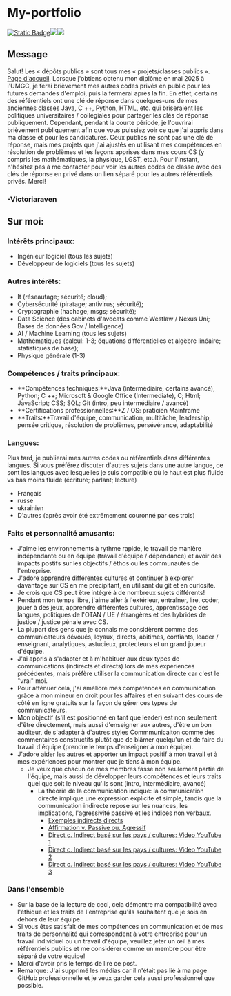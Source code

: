 # My-portfolio

[![Static Badge](https://img.shields.io/badge/language-French-blue)](https://github.com/[user]/[repository])[![](your-img-src)](your-link-here)[![](your-img-src)](your-link-here)

## Message

Salut! Les « dépôts publics » sont tous mes « projets/classes publics ». [Page d'accueil](https://github.com/VictoriaRaven?tab=repositories). Lorsque j'obtiens obtenu mon diplôme en mai 2025 à l'UMGC, je ferai brièvement mes autres codes privés en public pour les futures demandes d'emploi, puis la fermerai après la fin. En effet, certains des référentiels ont une clé de réponse dans quelques-uns de mes anciennes classes Java, C ++, Python, HTML, etc. qui briseraient les politiques universitaires / collégiales pour partager les clés de réponse publiquement. Cependant, pendant la courte période, je l'ouvrirai brièvement publiquement afin que vous puissiez voir ce que j'ai appris dans ma classe et pour les candidatures. Ceux publics ne sont pas une clé de réponse, mais mes projets que j'ai ajustés en utilisant mes compétences en résolution de problèmes et les leçons apprises dans mes cours CS (y compris les mathématiques, la physique, LGST, etc.). Pour l'instant, n'hésitez pas à me contacter pour voir les autres codes de classe avec des clés de réponse en privé dans un lien séparé pour les autres référentiels privés. Merci!

### -Victoriaraven

## Sur moi:

### Intérêts principaux:

-   Ingénieur logiciel (tous les sujets)
-   Développeur de logiciels (tous les sujets)

### Autres intérêts:

-   It (réseautage; sécurité; cloud);
-   Cybersécurité (piratage; antivirus; sécurité);
-   Cryptographie (hachage; msgs; sécurité);
-   Data Science (des cabinets d'avocats comme Westlaw / Nexus Uni; Bases de données Gov / Intelligence)
-   AI / Machine Learning (tous les sujets)
-   Mathématiques (calcul: 1-3; équations différentielles et algèbre linéaire; statistiques de base);
-   Physique générale (1-3)

### Compétences / traits principaux:

-   **Compétences techniques:**Java (intermédiaire, certains avancé), Python; C ++; Microsoft & Google Office (Intermediate), C; Html; JavaScript;
    CSS; SQL; Git (intro, peu intermédiaire / avancé)
-   **Certifications professionnelles:**Z / OS: praticien Mainframe
-   **Traits:**Travail d'équipe, communication, multitâche, leadership, pensée critique, résolution de problèmes, persévérance, adaptabilité

### Langues:

Plus tard, je publierai mes autres codes ou référentiels dans différentes langues. Si vous préférez discuter d'autres sujets dans une autre langue, ce sont les langues avec lesquelles je suis compatible où le haut est plus fluide vs bas moins fluide (écriture; parlant; lecture)

-   Français
-   russe
-   ukrainien
-   D'autres (après avoir été extrêmement couronné par ces trois)

### Faits et personnalité amusants:

-   J'aime les environnements à rythme rapide, le travail de manière indépendante ou en équipe (travail d'équipe / dépendance) et avoir des impacts postifs sur les objectifs / éthos ou les communautés de l'entreprise.
-   J'adore apprendre différentes cultures et continuer à explorer davantage sur CS en me précipitant, en utilisant du git et en curiosité.
-   Je crois que CS peut être intégré à de nombreux sujets différents!
-   Pendant mon temps libre, j'aime aller à l'extérieur, entraîner, lire, coder, jouer à des jeux, apprendre différentes cultures, apprentissage des langues, politiques de l'OTAN / UE / étrangères et des hybrides de justice / justice pénale avec CS.
-   La plupart des gens que je connais me considèrent comme des communicateurs dévoués, loyaux, directs, abitimes, confiants, leader / enseignant, analytiques, astucieux, protecteurs et un grand joueur d'équipe.
-   J'ai appris à s'adapter et à m'habituer aux deux types de communications (indirects et directs) lors de mes expériences précédentes, mais préfère utiliser la communication directe car c'est le "vrai" moi.
-   Pour atténuer cela, j'ai amélioré mes compétences en communication grâce à mon mineur en droit pour les affaires et en suivant des cours de côté en ligne gratuits sur la façon de gérer ces types de communicateurs.
-   Mon objectif (s'il est positionné en tant que leader) est non seulement d'être directement, mais aussi d'enseigner aux autres, d'être un bon auditeur, de s'adapter à d'autres styles Commmunicaiton comme des commentaires constructifs plutôt que de blâmer quelqu'un et de faire du travail d'équipe (prendre le temps d'enseigner à mon équipe).
-   J'adore aider les autres et apporter un impact positif à mon travail et à mes expériences pour montrer que je tiens à mon équipe.
    -   Je veux que chacun de mes membres fasse non seulement partie de l'équipe, mais aussi de développer leurs compétences et leurs traits quel que soit le niveau qu'ils sont (intro, intermédiaire, avancé)
        -   La théorie de la communication indique: la communication directe implique une expression explicite et simple, tandis que la communication indirecte repose sur les nuances, les implications, l'agressivité passive et les indices non verbaux.
            -   [Exemples indirects directs](https://www.indeed.com/career-advice/career-development/direct-communication)
            -   [Affirmation v. Passive ou. Agressif](https://youtu.be/KmrokQdsjTA?feature=shared)
            -   [Direct c. Indirect basé sur les pays / cultures: Video YouTube 1](https://youtu.be/0W9iLrfyq20?si=9dHIS2LGlFsGASew)
            -   [Direct c. Indirect basé sur les pays / cultures: Video YouTube 2](https://youtu.be/ZjwiX6KNAHE?feature=shared&t=229)
            -   [Direct c. Indirect basé sur les pays / cultures: Video YouTube 3](https://youtu.be/qKViQSnW-UA?si=fBhuKTvSY6Wy9VXX)

### Dans l'ensemble

-   Sur la base de la lecture de ceci, cela démontre ma compatibilité avec l'éthique et les traits de l'entreprise qu'ils souhaitent que je sois en dehors de leur équipe.
-   Si vous êtes satisfait de mes compétences en communication et de mes traits de personnalité qui correspondent à votre entreprise pour un travail individuel ou un travail d'équipe, veuillez jeter un œil à mes référentiels publics et me considérer comme un membre pour être séparé de votre équipe!
-   Merci d'avoir pris le temps de lire ce post.
-   Remarque: J'ai supprimé les médias car il n'était pas lié à ma page GitHub professionnelle et je veux garder cela aussi professionnel que possible.
